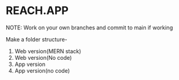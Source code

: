 # REACH.APP
NOTE: Work on your own branches and commit to main if working

Make a folder structure-
1. Web version(MERN stack)
2. Web version(No code)
3. App version
3. App version(no code)
